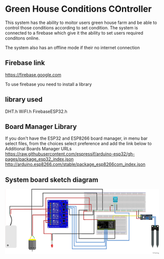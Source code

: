 # Green House Conditions COntroller

This system has the ability to moitor users green house farm and be able to control those conditions according to set condition. The system is connected to a firebase which give it the ability to set users required conditons online.

The system also has an offline mode if their no internet connection

## Firebase link
https://firebase.google.com

To use firebase you need to install a library

## library used

DHT.h
WiFI.h
FirebaseESP32.h

## Board Manager Library
If you don't have the ESP32 and ESP8266 board manager, in menu bar select files, from the choices select preference and add the link below to Additional Boards Manager URLs
https://raw.githubusercontent.com/espressif/arduino-esp32/gh-pages/package_esp32_index.json
http://arduino.esp8266.com/stable/package_esp8266com_index.json

## System board sketch diagram

<img src="./img.png" alt="sketch" />
